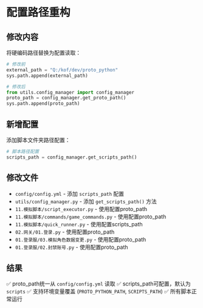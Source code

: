 # 配置路径重构

## 修改内容
将硬编码路径替换为配置读取：

```python
# 修改前
external_path = "Q:/kof/dev/proto_python"
sys.path.append(external_path)

# 修改后
from utils.config_manager import config_manager
proto_path = config_manager.get_proto_path()
sys.path.append(proto_path)
```

## 新增配置
添加脚本文件夹路径配置：

```python
# 脚本路径配置
scripts_path = config_manager.get_scripts_path()
```

## 修改文件
- `config/config.yml` - 添加 `scripts_path` 配置
- `utils/config_manager.py` - 添加 `get_scripts_path()` 方法
- `11.模拟脚本/script_executor.py` - 使用配置proto_path
- `11.模拟脚本/commands/game_commands.py` - 使用配置proto_path
- `11.模拟脚本/quick_runner.py` - 使用配置scripts_path
- `02.网关/01.登录.py` - 使用配置proto_path
- `01.登录服/03.模拟角色数据变更.py` - 使用配置proto_path
- `01.登录服/02.封禁账号.py` - 使用配置proto_path

## 结果
✅ proto_path统一从 `config/config.yml` 读取
✅ scripts_path可配置，默认为 `scripts`
✅ 支持环境变量覆盖 (`PROTO_PYTHON_PATH`, `SCRIPTS_PATH`)
✅ 所有脚本正常运行
